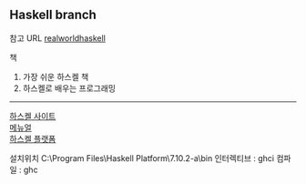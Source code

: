 ## Haskell branch

참고 URL
[realworldhaskell](http://book.realworldhaskell.org/read/)


책 
1. 가장 쉬운 하스켈 책
2. 하스켈로 배우는 프로그래밍

***
[하스켈 사이트](https://www.haskell.org/)  
[메뉴얼](https://www.haskell.org/documentation)  
[하스켈 플랫폼](https://hackage.haskell.org/)  

설치위치 C:\Program Files\Haskell Platform\7.10.2-a\bin
인터렉티브 : ghci
컴파일 : ghc







